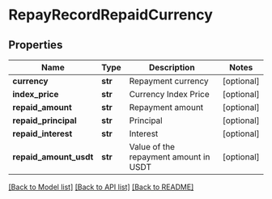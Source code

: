 # RepayRecordRepaidCurrency

## Properties
Name | Type | Description | Notes
------------ | ------------- | ------------- | -------------
**currency** | **str** | Repayment currency | [optional] 
**index_price** | **str** | Currency Index Price | [optional] 
**repaid_amount** | **str** | Repayment amount | [optional] 
**repaid_principal** | **str** | Principal | [optional] 
**repaid_interest** | **str** | Interest | [optional] 
**repaid_amount_usdt** | **str** | Value of the repayment amount in USDT | [optional] 

[[Back to Model list]](../README.md#documentation-for-models) [[Back to API list]](../README.md#documentation-for-api-endpoints) [[Back to README]](../README.md)


